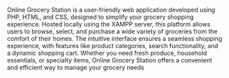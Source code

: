 Online Grocery Station is a user-friendly web application developed using PHP, HTML, and CSS, designed to simplify your grocery shopping experience. Hosted locally using the XAMPP server, this platform allows users to browse, select, and purchase a wide variety of groceries from the comfort of their homes. The intuitive interface ensures a seamless shopping experience, with features like product categories, search functionality, and a dynamic shopping cart. Whether you need fresh produce, household essentials, or specialty items, Online Grocery Station offers a convenient and efficient way to manage your grocery needs
